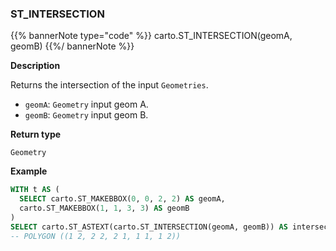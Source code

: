 ### ST_INTERSECTION

{{% bannerNote type="code" %}}
carto.ST_INTERSECTION(geomA, geomB)
{{%/ bannerNote %}}

**Description**

Returns the intersection of the input `Geometries`.

* `geomA`: `Geometry` input geom A.
* `geomB`: `Geometry` input geom B.

**Return type**

`Geometry`

**Example**

```sql
WITH t AS (
  SELECT carto.ST_MAKEBBOX(0, 0, 2, 2) AS geomA,
  carto.ST_MAKEBBOX(1, 1, 3, 3) AS geomB
)
SELECT carto.ST_ASTEXT(carto.ST_INTERSECTION(geomA, geomB)) AS intersection FROM t;
-- POLYGON ((1 2, 2 2, 2 1, 1 1, 1 2))
```